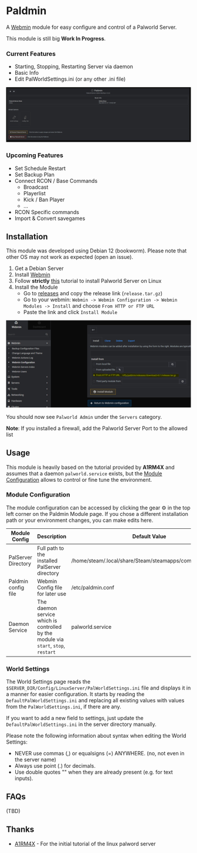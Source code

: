 # Paldmin
A [Webmin](https://webmin.com/) module for easy configure and control of a Palworld Server.

This module is still big **Work In Progress**.

### Current Features
* Starting, Stopping, Restarting Server via daemon
* Basic Info
* Edit PalWorldSettings.ini (or any other .ini file)

![Screenshot of Paldmin](./docs/images/readme_01.PNG)

### Upcoming Features
* Set Schedule Restart
* Set Backup Plan
* Connect RCON / Base Commands
	* Broadcast
	* Playerlist
	* Kick / Ban Player
	* ...
* RCON Specific commands
* Import & Convert savegames

## Installation

This module was developed using Debian 12 (bookworm). Please note that other OS may not work as expected (open an issue).

1. Get a Debian Server
2. Install [Webmin](https://www.howtoforge.com/how-to-install-webmin-on-debian-12/)
3. Follow **strictly** [this](https://github.com/A1RM4X/HowTo-Palworld/tree/main) tutorial to install Palworld Server on Linux
4. Install the Module
	- Go to [releases](https://github.com/riffy/paldmin/releases) and copy the release link (`release.tar.gz`)
	- Go to your webmin: `Webmin -> Webmin Configuration -> Webmin Modules -> Install` and choose `From HTTP or FTP URL`
	- Paste the link and click `Install Module`

![Installation Step 1](./docs/images/readme_02.PNG)

You should now see `Palworld Admin` under the `Servers` category.

**Note**: If you installed a firewall, add the Palworld Server Port to the allowed list

## Usage

This module is heavily based on the tutorial provided by **A1RM4X** and assumes that a daemon `palworld.service` exists, but the [Module Configuration](#moduleconfig) allows to control or fine tune the environment.

### <a name="moduleconfig"></a>Module Configuration

The module configuration can be accessed by clicking the gear ⚙ in the top left corner on the Paldmin Module page.
If you chose a different installation path or your environment changes, you can make edits here.

| Module Config | Description | Default Value |
| ------------- | ------------- | ------------- |
| PalServer Directory  | Full path to the installed PalServer directory |  /home/steam/.local/share/Steam/steamapps/common/PalServer  |
| Paldmin config file | Webmin Config file for later use | /etc/paldmin.conf |
| Daemon Service | The daemon service which is controlled by the module via `start`, `stop`, `restart` | palworld.service |

### World Settings

The World Settings page reads the `$SERVER_DIR/Config/LinuxServer/PalWorldSettings.ini` file and displays it in a manner for easier configuration.
It starts by reading the `DefaultPalWorldSettings.ini` and replacing all existing values with values from the `PalWorldSettings.ini`, if there are any.

If you want to add a new field to settings, just update the `DefaultPalWorldSettings.ini` in the server directory manually.

Please note the following information about syntax when editing the World Settings:
* NEVER use commas (,) or equalsigns (=) ANYWHERE. (no, not even in the server name)
* Always use point (.) for decimals.
* Use double quotes "" when they are already present (e.g. for text inputs).

## FAQs

(TBD)

## Thanks

* [A1RM4X](https://github.com/A1RM4X) - For the initial tutorial of the linux palword server
